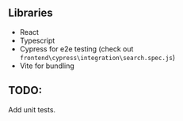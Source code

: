 ## Libraries

- React
- Typescript
- Cypress for e2e testing (check out `frontend\cypress\integration\search.spec.js`)
- Vite for bundling

## TODO:

Add unit tests.
